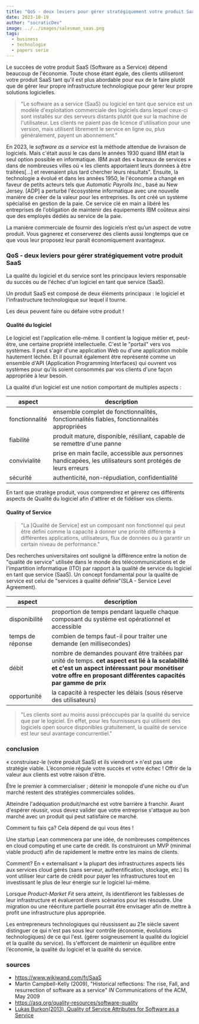 ```yaml
---
title: "QoS - deux leviers pour gérer stratégiquement votre produit SaaS"
date: 2023-10-19
author: "socraticDev"
image: ../../images/salesman_saas.png
tags:
  - business
  - technologie
  - papers serie
---
```


Le succèes de votre produit SaaS (Software as a Service) dépend beaucoup de
l'économie. Toute chose étant égale, des clients utiliseront votre produit SaaS tant
qu'il est plus abordable pour eux de le faire plutôt que de gérer leur propre
infrastructure technologique pour gérer leur propre solutions logicielles.

> "Le software as a service (SaaS) ou logiciel en tant que service est un modèle d'exploitation commerciale des logiciels dans lequel ceux-ci sont installés sur des serveurs distants plutôt que sur la machine de l'utilisateur. Les clients ne paient pas de licence d'utilisation pour une version, mais utilisent librement le service en ligne ou, plus généralement, payent un abonnement."

En 2023, le _software as a service_ est la méthode attendue de livraison de
logiciels. Mais c'était aussi le cas dans le années 1930 quand IBM était la
seul option possible en informatique. IBM avait des « bureaux de services » dans
de nombreuses villes où « les clients apportaient leurs données à être traitées[...] et revenaient plus tard chercher leurs résultats". Ensuite, la technologie a évolué et dans les années 1950, le
l'économie a changé en faveur de petits acteurs tels que _Automatic Payrolls
Inc._, basé au New Jersey. [ADP] a perturbé l'écosystème informatique avec une
nouvelle manière de créer de la valeur pour les entreprises. Ils ont créé un
système spécialisé en gestion de la paie. Ce service clé en main a libéré les
entreprises de l'obligation de maintenir des équipements IBM coûteux ainsi
que des employés dédiés au service de la paie.

La manière commerciale de fournir des logiciels n’est qu’un aspect de votre produit.
Vous gagnerez et conserverez des clients aussi longtemps que ce que vous leur
proposez leur paraît économiquement avantageux.

### QoS - deux leviers pour gérer stratégiquement votre produit SaaS

La qualité du logiciel et du service sont les principaux leviers responsable du
succès ou de l'échec d'un logiciel en tant que service (SaaS).

Un produit SaaS est composé de deux éléments principaux : le logiciel et
l'infrastructure technologique sur lequel il tourne.

Les deux peuvent faire ou défaire votre produit !

#### Qualité du logiciel

Le logiciel est l'application elle-même. Il contient la logique métier et,
peut-être, une certaine propriété intellectuelle. C'est le "portail" vers vos
systèmes. Il peut s'agir d'une application Web ou d'une application mobile hautement léchée. Et
il pourrait également être représenté comme un ensemble d'API (Application Programming
Interfaces) qui ouvrent vos systèmes pour qu'ils soient consommés par vos
clients d'une façon appropriée à leur besoin.

La qualité d’un logiciel est une notion comportant de multiples aspects :

| aspect         | description                                                                                                 |
| -------------- | ----------------------------------------------------------------------------------------------------------- |
| fonctionnalité | ensemble complet de fonctionnalités, fonctionnalités fiables, fonctionnalités appropriées                   |
| fiabilité      | produit mature, disponible, résiliant, capable de se remettre d'une panne                                   |
| convivialité   | prise en main facile, accessible aux personnes handicapées, les utilisateurs sont protégés de leurs erreurs |
| sécurité       | authenticité, non-répudiation, confidentialité                                                              |

En tant que stratège produit, vous comprendrez et gérerez ces différents aspects
de Qualité du logiciel afin d'attirer et de fidéliser vos clients.

#### Quality of Service

> "La [Qualité de Service] est un composant non fonctionnel qui peut être défini comme la capacité à donner une priorité différente à différentes applications, utilisateurs, flux de données ou à garantir un certain niveau de performance."

Des recherches universitaires ont souligné la différence entre la notion de
"qualité de service" utilisée dans le monde des télécommunications et de
l'impartition informatique (ITO) par rapport à la qualité de service du
logiciel en tant que service (SaaS).
Un concept fondamental pour la qualité de service est celui de "services à
qualité définie"(SLA - Service Level Agreement).

| aspect           | description                                                                                                                                                                                                         |
| ---------------- | ------------------------------------------------------------------------------------------------------------------------------------------------------------------------------------------------------------------- |
| disponibilité    | proportion de temps pendant laquelle chaque composant du système est opérationnel et accessible                                                                                                                     |
| temps de réponse | combien de temps faut-il pour traiter une demande (en millisecondes)                                                                                                                                                |
| débit            | nombre de demandes pouvant être traitées par unité de temps. **cet aspect est lié à la scalabilité et c'est un aspect intéressant pour monétiser votre offre en proposant différentes capacités par gamme de prix** |
| opportunité      | la capacité à respecter les délais (sous réserve des utilisateurs)                                                                                                                                                  |

> "Les clients sont au moins aussi préoccupés par la qualité du service que par le logiciel. En effet, pour les fournisseurs qui utilisent des logiciels open source disponibles gratuitement, la qualité de service est leur seul avantage concurrentiel."

### conclusion

« construisez-le (votre produit SaaS) et ils viendront » n'est pas une stratégie viable.
L’économie régule votre succès et votre échec ! Offrir de la valeur aux clients est votre raison d'être.

Être le premier à commercialiser ; détenir le monopole d'une niche ou d'un marché restent des stratégies commerciales solides.

Atteindre l'adéquation produit/marché est votre barrière à franchir. Avant d'espérer réussir, vous devez valider que votre entreprise s'attaque au bon marché avec un produit qui peut satisfaire ce marché.

Comment tu fais ça? Cela dépend de qui vous êtes !

Une startup Lean commencera par
une idée, de nombreuses compétences en cloud computing et une carte de crédit. Ils construiront un
MVP (minimal viable product) afin de rapidement le mettre entre les mains de
clients.

Comment? En « externalisant » la plupart des infrastructures
aspects liés aux services cloud gérés (sans serveur, authentification, stockage, etc.)
Ils vont utiliser leur carte de crédit pour payer les infrastructures tout en investissant le plus
de leur énergie sur le logiciel lui-même.

Lorsque _Product-Market Fit_ sera atteint, ils identifieront les faiblesses de leur infrastructure et évalueront divers scénarios pour les résoudre. Une migration ou une réécriture partielle pourrait être envisager afin de mettre à profit une infrastructure plus appropriée.

Les entrepreneurs technologiques qui réussissent au 21e siècle savent distinguer ce qui n'est pas
sous leur contrôle (économie, évolutions technologiques) de ce qui l'est.
(gérer soigneusement la qualité du logiciel et la qualité du service). Ils s'efforcent de
maintenir un équilibre entre l’économie, la qualité du logiciel et la qualité du service.

### sources

- https://www.wikiwand.com/fr/SaaS
- Martin Campbell-Kelly (2009), "Historical reflections: The rise, Fall, and
  resurrection of software as a service" _IN_ Communications of the ACM, May
  2009
- https://asq.org/quality-resources/software-quality
- [Lukas Burkon(2013), Quality of Service Attributes for Software as a Service](https://www.proquest.com/openview/bdcab8b6fc19ef095a237f250132e3b3/1?pq-origsite=gscholar&cbl=2032453)
